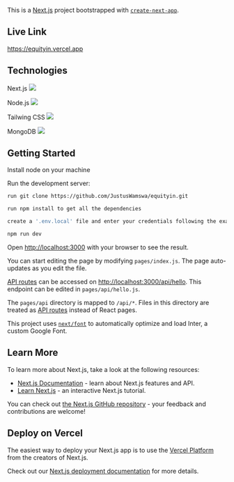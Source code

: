 This is a [Next.js](https://nextjs.org/) project bootstrapped with [`create-next-app`](https://github.com/vercel/next.js/tree/canary/packages/create-next-app).

## Live Link
https://equityin.vercel.app


## Technologies

Next.js ![](https://decodenatura.com/static/fb8aa1bb70c9925ce1ae22dc2711b343/nextjs-logo.png)

Node.js ![](https://litslink.com/wp-content/uploads/2020/12/node.js-logo-image.png)

Tailwing CSS ![](https://jefrydco.id/_nuxt/img/how-tailwind-css-help-reduce-workload-by-jefrydco.833f9b8.jpg)

MongoDB ![](https://res.cloudinary.com/hevo/image/upload/v1626694700/hevo-blog/MongoDB-sm-logo-500x400-1-1.gif)


## Getting Started

Install node on your machine


Run the development server:

```bash
run git clone https://github.com/JustusWamswa/equityin.git

run npm install to get all the dependencies

create a '.env.local' file and enter your credentials following the example from '.env_example'

npm run dev

```

Open [http://localhost:3000](http://localhost:3000) with your browser to see the result.

You can start editing the page by modifying `pages/index.js`. The page auto-updates as you edit the file.

[API routes](https://nextjs.org/docs/api-routes/introduction) can be accessed on [http://localhost:3000/api/hello](http://localhost:3000/api/hello). This endpoint can be edited in `pages/api/hello.js`.

The `pages/api` directory is mapped to `/api/*`. Files in this directory are treated as [API routes](https://nextjs.org/docs/api-routes/introduction) instead of React pages.

This project uses [`next/font`](https://nextjs.org/docs/basic-features/font-optimization) to automatically optimize and load Inter, a custom Google Font.

## Learn More

To learn more about Next.js, take a look at the following resources:

- [Next.js Documentation](https://nextjs.org/docs) - learn about Next.js features and API.
- [Learn Next.js](https://nextjs.org/learn) - an interactive Next.js tutorial.

You can check out [the Next.js GitHub repository](https://github.com/vercel/next.js/) - your feedback and contributions are welcome!

## Deploy on Vercel

The easiest way to deploy your Next.js app is to use the [Vercel Platform](https://vercel.com/new?utm_medium=default-template&filter=next.js&utm_source=create-next-app&utm_campaign=create-next-app-readme) from the creators of Next.js.

Check out our [Next.js deployment documentation](https://nextjs.org/docs/deployment) for more details.
